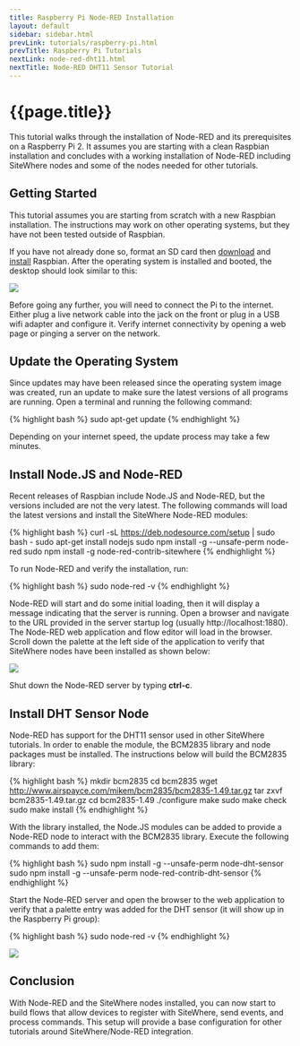 ```yaml
---
title: Raspberry Pi Node-RED Installation
layout: default
sidebar: sidebar.html
prevLink: tutorials/raspberry-pi.html
prevTitle: Raspberry Pi Tutorials
nextLink: node-red-dht11.html
nextTitle: Node-RED DHT11 Sensor Tutorial
---
```


# {{page.title}}
This tutorial walks through the installation of Node-RED and its prerequisites on
a Raspberry Pi 2. It assumes you are starting with a clean Raspbian installation
and concludes with a working installation of Node-RED including SiteWhere nodes
and some of the nodes needed for other tutorials.

## Getting Started
This tutorial assumes you are starting from scratch with a new Raspbian installation.
The instructions may work on other operating systems, but they have not been tested
outside of Raspbian.

If you have not already done so, format an SD card then [download](https://www.raspberrypi.org/downloads/raspbian/) 
and [install](https://www.raspberrypi.org/documentation/installation/installing-images/README.md) Raspbian.
After the operating system is installed and booted, the desktop should look similar to this:

<a href="{{ site.url }}/images/tutorials/rpi/new_install.png" data-lightbox="rpi" title="New Raspbian Installation">
	<img src="{{ site.url }}/images/tutorials/rpi/new_install.png"/>
</a>

Before going any further, you will need to connect the Pi to the internet. Either
plug a live network cable into the jack on the front or plug in a USB wifi adapter
and configure it. Verify internet connectivity by opening a web page or pinging a 
server on the network.

## Update the Operating System
Since updates may have been released since the operating system image was created,
run an update to make sure the latest versions of all programs are running.
Open a terminal and running the following command:

{% highlight bash %}
sudo apt-get update
{% endhighlight %}

Depending on your internet speed, the update process may take a few minutes.

## Install Node.JS and Node-RED
Recent releases of Raspbian include Node.JS and Node-RED, but the versions included
are not the very latest. The following commands will load the latest versions and
install the SiteWhere Node-RED modules:

{% highlight bash %}
curl -sL https://deb.nodesource.com/setup | sudo bash -
sudo apt-get install nodejs
sudo npm install -g --unsafe-perm node-red
sudo npm install -g node-red-contrib-sitewhere
{% endhighlight %}

To run Node-RED and verify the installation, run:

{% highlight bash %}
sudo node-red -v
{% endhighlight %}

Node-RED will start and do some initial loading, then it will display a message indicating that the server is
running. Open a browser and navigate to the URL provided in the server startup log (usually
http://localhost:1880). The Node-RED web application and flow editor will load in the browser.
Scroll down the palette at the left side of the application to verify that SiteWhere nodes have been 
installed as shown below:

<a href="{{ site.url }}/images/tutorials/rpi/node-red-sw.png" data-lightbox="rpi" title="Node-RED with SiteWhere">
	<img src="{{ site.url }}/images/tutorials/rpi/node-red-sw.png"/>
</a>

Shut down the Node-RED server by typing **ctrl-c**.

## Install DHT Sensor Node
Node-RED has support for the DHT11 sensor used in other SiteWhere tutorials. In order to enable
the module, the BCM2835 library and node packages must be installed. The instructions below
will build the BCM2835 library:

{% highlight bash %}
mkdir bcm2835
cd bcm2835
wget http://www.airspayce.com/mikem/bcm2835/bcm2835-1.49.tar.gz
tar zxvf bcm2835-1.49.tar.gz
cd bcm2835-1.49
./configure
make
sudo make check
sudo make install
{% endhighlight %}

With the library installed, the Node.JS modules can be added to provide a Node-RED node to
interact with the BCM2835 library. Execute the following commands to add them:

{% highlight bash %}
sudo npm install -g --unsafe-perm node-dht-sensor
sudo npm install -g --unsafe-perm node-red-contrib-dht-sensor
{% endhighlight %}

Start the Node-RED server and open the browser to the web application to verify that 
a palette entry was added for the DHT sensor (it will show up in the Raspberry Pi group):

{% highlight bash %}
sudo node-red -v
{% endhighlight %}

<a href="{{ site.url }}/images/tutorials/rpi/node-red-dht.png" data-lightbox="rpi" title="Node-RED with DHT Sensor Node">
	<img src="{{ site.url }}/images/tutorials/rpi/node-red-dht.png"/>
</a>

## Conclusion
With Node-RED and the SiteWhere nodes installed, you can now start to build flows that allow devices 
to register with SiteWhere, send events, and process commands. This setup will provide a base 
configuration for other tutorials around SiteWhere/Node-RED integration.
